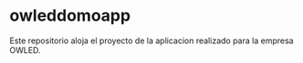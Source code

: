 # owleddomoapp
Este repositorio aloja el proyecto de la aplicacion realizado para la empresa OWLED.
